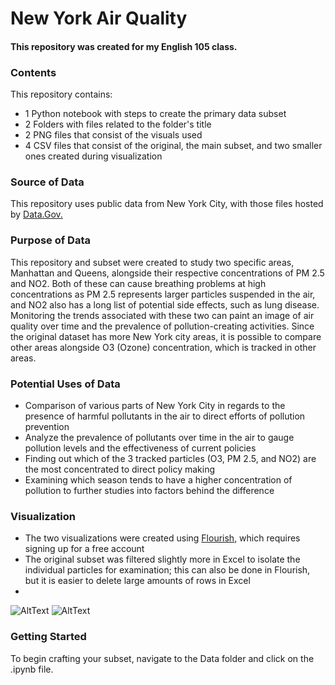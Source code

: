 # New York Air Quality 
#### This repository was created for my English 105 class.
### Contents
This repository contains:
* 1 Python notebook with steps to create the primary data subset
* 2 Folders with files related to the folder's title
* 2 PNG files that consist of the visuals used
* 4 CSV files that consist of the original, the main subset, and two smaller ones created during visualization
### Source of Data
This repository uses public data from New York City, with those files hosted by [Data.Gov.](https://catalog.data.gov/dataset/air-quality)  
### Purpose of Data
This repository and subset were created to study two specific areas, Manhattan and Queens, alongside their respective concentrations of PM 2.5 and NO2. Both of these can cause breathing problems at high concentrations as PM 2.5 represents larger particles suspended in the air, and NO2 also has a long list of potential side effects, such as lung disease. Monitoring the trends associated with these two can paint an image of air quality over time and the prevalence of pollution-creating activities. Since the original dataset has more New York city areas, it is possible to compare other areas alongside O3 (Ozone) concentration, which is tracked in other areas.
### Potential Uses of Data
* Comparison of various parts of New York City in regards to the presence of harmful pollutants in the air to direct efforts of pollution prevention
* Analyze the prevalence of pollutants over time in the air to gauge pollution levels and the effectiveness of current policies
* Finding out which of the 3 tracked particles (O3, PM 2.5, and NO2) are the most concentrated to direct policy making
* Examining which season tends to have a higher concentration of pollution to further studies into factors behind the difference
### Visualization
* The two visualizations were created using [Flourish](https://flourish.studio/), which requires signing up for a free account
* The original subset was filtered slightly more in Excel to isolate the individual particles for examination; this can also be done in Flourish, but it is easier to delete large amounts of rows in Excel
* 
![AltText](https://github.com/nalecse/New-York-Air-Quality-Repo/blob/main/Visualization/QMPM2.5.png?raw=true)
![AltText](https://github.com/nalecse/New-York-Air-Quality-Repo/blob/main/Visualization/QMNO2.png?raw=true)

### Getting Started 
To begin crafting your subset, navigate to the Data folder and click on the .ipynb file.
